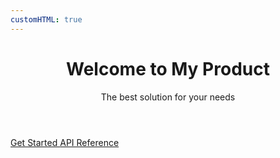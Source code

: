 ```yaml
---
customHTML: true
---
```

<!DOCTYPE html>
<html lang="en">
<head>
    <meta charset="UTF-8">
    <meta name="viewport" content="width=device-width, initial-scale=1.0">
    <title>My Product - Documentation</title>
</head>
<body class="bg-gradient-to-br from-blue-600 to-purple-700 min-h-screen flex items-center justify-center">
    <div class="bg-white rounded-lg shadow-2xl p-8 max-w-lg mx-4 text-center">
        <header class="mb-6">
            <h1 class="text-4xl font-bold text-gray-800 mb-2">Welcome to My Product</h1>
            <p class="text-gray-600 text-lg">The best solution for your needs</p>
        </header>
        <main>
            <div class="space-y-4">
                <a href="../start.html" class="block bg-blue-600 hover:bg-blue-700 text-white font-semibold py-3 px-6 rounded-lg transition-colors duration-200">
                    Get Started
                </a>
                <a href="../reference.html" class="block bg-gray-200 hover:bg-gray-300 text-gray-800 font-semibold py-3 px-6 rounded-lg transition-colors duration-200">
                    API Reference
                </a>
            </div>
        </main>
    </div>
</body>
</html>